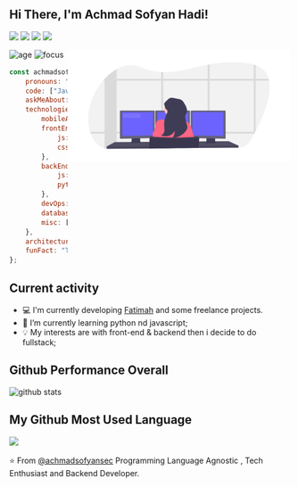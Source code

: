 ## **Hi There, I'm Achmad Sofyan Hadi!**



<a href="https://www.facebook.com/sofyanhadi"><img src="https://img.shields.io/badge/AchmadSofyan Hadi-1877F2?style=for-the-badge&logo=facebook&logoColor=white"/></a>
<a href="https://www.instagram.com/achmadsofyan_h/"><img src="https://img.shields.io/badge/@achmadsofyan_h%20-%23E4405F.svg?&style=for-the-badge&logo=Instagram&logoColor=white"/></a>
<a href="https://twitter.com/sofyanhadi"><img src="https://img.shields.io/badge/@sofyanhadi%20-%231DA1F2.svg?&style=for-the-badge&logo=Twitter&logoColor=white"/></a>
<a href="https://www.linkedin.com/in/sofyanhadi"><img src="https://img.shields.io/badge/sofyanhadi%20-%230077B5.svg?&style=for-the-badge&logo=linkedin&logoColor=white"/></a>


<img align="right" height="200" width="400" alt="IMG" src="https://github.com/achmadsofyansec/achmadsofyansec/blob/master/undraw_programmer_imem.png">

![age](https://img.shields.io/badge/Age-17-blue)
![focus](https://img.shields.io/badge/Focus-FullStack-blue)




```javascript
const achmadsofyan = {
    pronouns: "He" | "Him",
    code: ["Javascript", "Typescript", "Python", "C++", "PHP"],
    askMeAbout: ["web dev", "tech", "app dev", "photography"],
    technologies: {
        mobileApp: ["Android App"],
        frontEnd: {
            js: ["Vue", "React"],
            css: ["materialize", "bootstrap", "Talwind]
        },
        backEnd: {
            js: ["node"],
            python: ["flask"]
        },
        devOps: ["AWS"],
        databases: ["MySql"],
        misc: ["Firebase", "selenium"]
    },
    architecture: ["Progressive web applications", "Single page applications"],
    funFact: "There are two ways to write error-free programs; only the third one works"
};
```

## Current activity

- 💻 I'm currently developing <a href="https://github.com/achmadsofyansec">Fatimah</a> and some freelance projects.
- 📖 I’m currently learning python nd javascript;
- 💡 My interests are with front-end & backend then i decide to do fullstack;

## Github Performance Overall

![github stats](https://github-readme-stats.vercel.app/api?username=achmadsofyansec&show_icons=true)

## My Github Most Used Language

<img src="https://github-readme-stats.vercel.app/api/top-langs/?username=achmadsofyansec&theme=vue">

⭐️ From [@achmadsofyansec](https://github.com/achmadsofyansec)
Programming Language Agnostic , Tech Enthusiast and Backend Developer.
